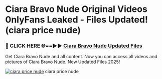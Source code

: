 # Ciara Bravo Nude Original Videos 0nlyFans Leaked - Files Updated! (ciara price nude)

<h3>🔴 CLICK HERE 🌐==►► <a href="https://tinyurl.com/2p9ay9w9" rel="nofollow">Ciara Bravo Nude Updated Files</a></h3>

Get Ciara Bravo Nude and all content. Now you can access all videos and pictures of Ciara Bravo Nude. New Updated Files 2025!

[![ciara price nude](https://i.imgur.com/KQgVmj3.gif)](https://tinyurl.com/2p9ay9w9)
ciara price nude
